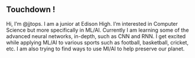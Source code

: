 ## Touchdown !

Hi, I’m @jjtops.  I am a junior at Edison High.
  I’m interested in Computer Science but more specifically in ML/AI.
  Currently I am learning some of the advanced neural networks, in-depth, such as CNN and RNN.
  I get excited while applying ML/AI to various sports such as football, basketball, cricket, etc. 
  I am also trying to find ways to use Ml/AI to help preserve our planet. 
<!---
jjtops/jjtops is a ✨ special ✨ repository because its `README.md` (this file) appears on your GitHub profile.
You can click the Preview link to take a look at your changes.
--->
